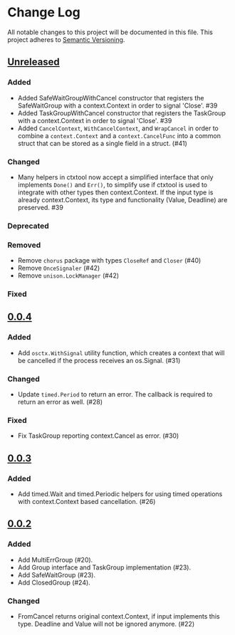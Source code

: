 # Change Log
All notable changes to this project will be documented in this file.
This project adheres to [Semantic Versioning](http://semver.org/).

## [Unreleased]

### Added

- Added SafeWaitGroupWithCancel constructor that registers the SafeWaitGroup
  with a context.Context in order to signal 'Close'. #39
- Added TaskGroupWithCancel constructor that registers the TaskGroup with a
  context.Context in order to signal 'Close'. #39
- Added `CancelContext`, `WithCancelContext`, and `WrapCancel` in order to combine
  a `context.Context` and a `context.CancelFunc` into a common struct that can be
  stored as a single field in a struct. (#41)

### Changed

- Many helpers in ctxtool now accept a simplified interface that only
  implements `Done()` and `Err()`, to simplify use if ctxtool is used to
  integrate with other types then context.Context. If the input type is already
  context.Context, its type and functionality (Value, Deadline) are preserved.
  #39

### Deprecated

### Removed

- Remove `chorus` package with types `CloseRef` and `Closer` (#40)
- Remove `OnceSignaler` (#42)
- Remove `unison.LockManager` (#42)

### Fixed

## [0.0.4]

### Added

- Add `osctx.WithSignal` utility function, which creates a context that will be cancelled if the process receives an os.Signal. (#31)

### Changed

- Update `timed.Period` to return an error. The callback is required to return an error as well. (#28)

### Fixed

- Fix TaskGroup reporting context.Cancel as error. (#30)

## [0.0.3]

### Added
- Add timed.Wait and timed.Periodic helpers for using timed operations with context.Context based cancellation. (#26)

## [0.0.2]

### Added

- Add MultiErrGroup (#20).
- Add Group interface and TaskGroup implementation (#23).
- Add SafeWaitGroup (#23).
- Add ClosedGroup (#24).

### Changed

- FromCancel returns original context.Context, if input implements this type. Deadline and Value will not be ignored anymore. (#22)


[Unreleased]: https://github.com/elastic/go-concert/compare/v0.0.4...HEAD
[0.0.4]: https://github.com/elastic/go-concert/compare/v0.0.3...v0.0.4
[0.0.3]: https://github.com/elastic/go-concert/compare/v0.0.2...v0.0.3
[0.0.2]: https://github.com/elastic/go-concert/compare/v0.0.1...v0.0.2
